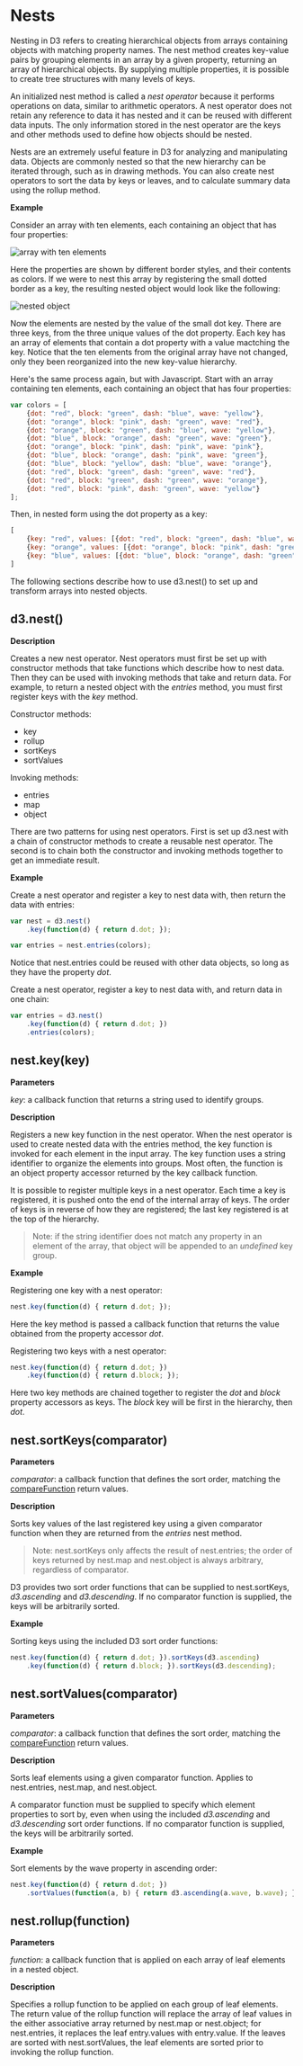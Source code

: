 # Nests

Nesting in D3 refers to creating hierarchical objects from arrays containing objects with matching property names. The nest method creates key-value pairs by grouping elements in an array by a given property, returning an array of hierarchical objects. By supplying multiple properties, it is possible to create tree structures with many levels of keys.

An initialized nest method is called a *nest operator* because it performs operations on data, similar to arithmetic operators. A nest operator does not retain any reference to data it has nested and it can be reused with different data inputs. The only information stored in the nest operator are the keys and other methods used to define how objects should be nested.

Nests are an extremely useful feature in D3 for analyzing and manipulating data. Objects are commonly nested so that the new hierarchy can be iterated through, such as in drawing methods. You can also create nest operators to sort the data by keys or leaves, and to calculate summary data using the rollup method.

**Example**

Consider an array with ten elements, each containing an object that has four properties:

![array with ten elements](nesting_color_array.jpg)

Here the properties are shown by different border styles, and their contents as colors. If we were to nest this array by registering the small dotted border as a key, the resulting nested object would look like the following:

![nested object](nesting_color_entries.jpg)

Now the elements are nested by the value of the small dot key. There are three keys, from the three unique values of the dot property. Each key has an array of elements that contain a dot property with a value mactching the key. Notice that the ten elements from the original array have not changed, only they been reorganized into the new key-value hierarchy.

Here's the same process again, but with Javascript. Start with an array containing ten elements, each containing an object that has four properties:

```javascript
var colors = [
	{dot: "red", block: "green", dash: "blue", wave: "yellow"},
	{dot: "orange", block: "pink", dash: "green", wave: "red"},
	{dot: "orange", block: "green", dash: "blue", wave: "yellow"},
	{dot: "blue", block: "orange", dash: "green", wave: "green"},
	{dot: "orange", block: "pink", dash: "pink", wave: "pink"},
	{dot: "blue", block: "orange", dash: "pink", wave: "green"},
	{dot: "blue", block: "yellow", dash: "blue", wave: "orange"},
	{dot: "red", block: "green", dash: "green", wave: "red"},
	{dot: "red", block: "green", dash: "green", wave: "orange"},
	{dot: "red", block: "pink", dash: "green", wave: "yellow"}
];
```

Then, in nested form using the dot property as a key:

```javascript
[
	{key: "red", values: [{dot: "red", block: "green", dash: "blue", wave: "yellow"}, {dot: "red", block: "green", dash: "green", wave: "red"}, {dot: "red", block: "green", dash: "green", wave: "orange"}, {dot: "red", block: "pink", dash: "green", wave: "yellow"}]},
	{key: "orange", values: [{dot: "orange", block: "pink", dash: "green", wave: "red"}, {dot: "orange", block: "green", dash: "blue", wave: "yellow"}, {dot: "orange", block: "pink", dash: "pink", wave: "pink"}]},
	{key: "blue", values: [{dot: "blue", block: "orange", dash: "green", wave: "green"}, {dot: "blue", block: "orange", dash: "pink", wave: "green"}, {dot: "blue", block: "yellow", dash: "blue", wave: "orange"}]}
]
```

The following sections describe how to use d3.nest() to set up and transform arrays into nested objects.


## d3.nest()

**Description**

Creates a new nest operator. Nest operators must first be set up with constructor methods that take functions which describe how to nest data. Then they can be used with invoking methods that take and return data. For example, to return a nested object with the *entries* method, you must first register keys with the *key* method.

Constructor methods:

- key
- rollup
- sortKeys
- sortValues

Invoking methods:

- entries
- map
- object

There are two patterns for using nest operators. First is set up d3.nest with a chain of constructor methods to create a reusable nest operator. The second is to chain both the constructor and invoking methods together to get an immediate result.

**Example**

Create a nest operator and register a key to nest data with, then return the data with entries:

```javascript
var nest = d3.nest()
	.key(function(d) { return d.dot; });

var entries = nest.entries(colors);
```

Notice that nest.entries could be reused with other data objects, so long as they have the property *dot*.

Create a nest operator, register a key to nest data with, and return data in one chain:

```javascript
var entries = d3.nest()
	.key(function(d) { return d.dot; })
	.entries(colors);
```


## nest.key(key)

**Parameters**

*key*: a callback function that returns a string used to identify groups.

**Description**

Registers a new key function in the nest operator. When the nest operator is used to create nested data with the entries method, the key function is invoked for each element in the input array. The key function uses a string identifier to organize the elements into groups. Most often, the function is an object property accessor returned by the key callback function.

It is possible to register multiple keys in a nest operator. Each time a key is registered, it is pushed onto the end of the internal array of keys. The order of keys is in reverse of how they are registered; the last key registered is at the top of the hierarchy.

> Note: if the string identifier does not match any property in an element of the array, that object will be appended to an *undefined* key group.

**Example**

Registering one key with a nest operator:

```javascript
nest.key(function(d) { return d.dot; });
```

Here the key method is passed a callback function that returns the value obtained from the property accessor *dot*.

Registering two keys with a nest operator:

```javascript
nest.key(function(d) { return d.dot; })
	.key(function(d) { return d.block; });
```

Here two key methods are chained together to register the *dot* and *block* property accessors as keys. The *block* key will be first in the hierarchy, then *dot*.


## nest.sortKeys(comparator)

**Parameters**

*comparator*: a callback function that defines the sort order, matching the [compareFunction](https://developer.mozilla.org/en-US/docs/Web/JavaScript/Reference/Global_Objects/Array/sort#Description) return values. 

**Description**

Sorts key values of the last registered key using a given comparator function when they are returned from the *entries* nest method.

> Note: nest.sortKeys only affects the result of nest.entries; the order of keys returned by nest.map and nest.object is always arbitrary, regardless of comparator.

D3 provides two sort order functions that can be supplied to nest.sortKeys, *d3.ascending* and *d3.descending*. If no comparator function is supplied, the keys will be arbitrarily sorted.

**Example**

Sorting keys using the included D3 sort order functions:

```javascript
nest.key(function(d) { return d.dot; }).sortKeys(d3.ascending)
	.key(function(d) { return d.block; }).sortKeys(d3.descending);
```

## nest.sortValues(comparator)

**Parameters**

*comparator*: a callback function that defines the sort order, matching the [compareFunction](https://developer.mozilla.org/en-US/docs/Web/JavaScript/Reference/Global_Objects/Array/sort#Description) return values. 

**Description**

Sorts leaf elements using a given comparator function. Applies to nest.entries, nest.map, and nest.object.

A comparator function must be supplied to specify which element properties to sort by, even when using the included *d3.ascending* and *d3.descending* sort order functions. If no comparator function is supplied, the keys will be arbitrarily sorted.

**Example**

Sort elements by the wave property in ascending order:

```javascript
nest.key(function(d) { return d.dot; })
	.sortValues(function(a, b) { return d3.ascending(a.wave, b.wave); });
```


## nest.rollup(function)

**Parameters**

*function*: a callback function that is applied on each array of leaf elements in a nested object.

**Description**

Specifies a rollup function to be applied on each group of leaf elements. The return value of the rollup function will replace the array of leaf values in the either associative array returned by nest.map or nest.object; for nest.entries, it replaces the leaf entry.values with entry.value. If the leaves are sorted with nest.sortValues, the leaf elements are sorted prior to invoking the rollup function.

